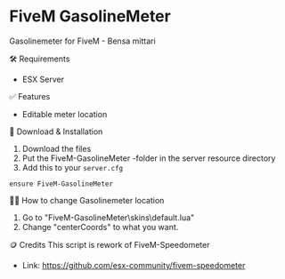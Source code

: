 # FiveM GasolineMeter
Gasolinemeter for FiveM - Bensa mittari

🛠 Requirements
- ESX Server

✅ Features
- Editable meter location

🔧 Download & Installation
1. Download the files
2. Put the FiveM-GasolineMeter -folder in the server resource directory
3. Add this to your ```server.cfg```
````
ensure FiveM-GasolineMeter
````

🧑‍🔧 How to change Gasolinemeter location
1. Go to "FiveM-GasolineMeter\skins\default.lua"
2. Change "centerCoords" to what you want.

🪙 Credits
This script is rework of FiveM-Speedometer
- Link: https://github.com/esx-community/fivem-speedometer
